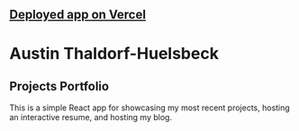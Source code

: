 ## [Deployed app on Vercel](https://portfolio-with-react-austinthaldorfhuelsbeck.vercel.app/apps)

# Austin Thaldorf-Huelsbeck

## Projects Portfolio

This is a simple React app for showcasing my most recent projects, hosting an interactive resume, and hosting my blog.
